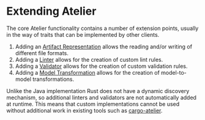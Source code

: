 # Extending Atelier

The core Atelier functionality contains a number of extension points, usually in the way of traits that can be
implemented by other clients.

1. Adding an [Artifact Representation](file_io.md) allows the reading and/or writing of different file formats.
1. Adding a [Linter](linter.md) allows for the creation of custom lint rules. 
1. Adding a [Validator](validator.md) allows for the creation of custom validation rules.
1. Adding a [Model Transformation](transformer.md) allows for the creation of model-to-model transformations.

Unlike the Java implementation Rust does not have a dynamic discovery mechanism, so additional linters and 
validators are not automatically added at runtime. This means that custom implementations cannot be used without 
additional work in existing tools such as [cargo-atelier](../using/cargo.md).